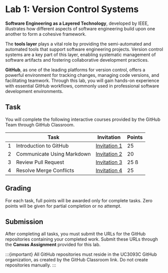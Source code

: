 # Lab 1: Version Control Systems

**Software Engineering as a Layered Technology**, developed by IEEE, illustrates how different aspects of software engineering build upon one another to form a cohesive framework.

The **tools layer** plays a vital role by providing the semi-automated and automated tools that support software engineering projects. Version control systems are a key part of this layer, enabling systematic management of software artifacts and fostering collaborative development practices.

**GitHub**, as one of the leading platforms for version control, offers a powerful environment for tracking changes, managing code versions, and facilitating teamwork. Through this lab, you will gain hands-on experience with essential GitHub workflows, commonly used in professional software development environments.


## Task 

You will complete the following interactive courses provided by the GitHub Team through GitHub Classroom.

|   | **Task**                     | **Invitation**                                          | **Points** |
|---|------------------------------|---------------------------------------------------------|------------|
|  1| Introduction to GitHub       | [Invitation 1](https://classroom.github.com/a/3KHF85l1) | 25         |
|  2| Communicate Using Markdown   | [Invitation 2](https://classroom.github.com/a/qCGXcgl_) | 20         |
|  3| Review Pull Request          | [Invitation 3](https://classroom.github.com/a/sOr-0yOA) | 25   ß      |
|  4| Resolve Merge Conflicts      | [Invitation 4](https://classroom.github.com/a/VMoDDF8r) | 25         |


## Grading

For each task, full points will be awarded only for complete tasks. Zero points will be given for partial completion or no attempt.

## Submission

After completing all tasks, you must submit the URLs for the GitHub repositories containing your completed work. Submit these URLs through the **Canvas Assignment** provided for this lab.

:::{important}
All GitHub repositories must reside in the UC3093C GitHub organization, as created by the GitHub Classroom link. Do not create repositories manually.
:::